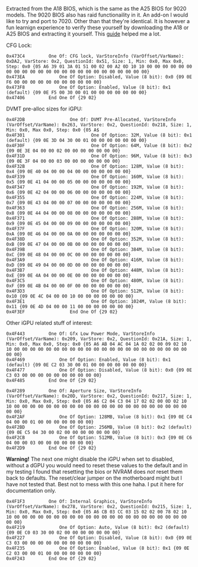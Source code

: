 Extracted from the A18 BIOS, which is the same as the A25 BIOS for 9020 models. The 9020 BIOS also has raid functionaility in it. An add-on I would like to try and port to 7020. Other than that they're identical. It is however a fun learnign experience to verify these yourself by downloading the A18 or A25 BIOS and extracting it yourself. This [guide](https://github.com/JimLee1996/Hackintosh_OptiPlex_9020) helped me a lot.

CFG Lock:

```
0x473C4 		One Of: CFG lock, VarStoreInfo (VarOffset/VarName): 0xDA2, VarStore: 0x2, QuestionId: 0x51, Size: 1, Min: 0x0, Max 0x0, Step: 0x0 {05 A6 39 01 3A 01 51 00 02 00 A2 0D 10 10 00 00 00 00 00 00 00 00 00 00 00 00 00 00 00 00 00 00 00 00 00 00 00 00}
0x473EA 			One Of Option: Disabled, Value (8 bit): 0x0 {09 0E F6 00 00 00 00 00 00 00 00 00 00 00}
0x473F8 			One Of Option: Enabled, Value (8 bit): 0x1 (default) {09 0E F5 00 30 00 01 00 00 00 00 00 00 00}
0x47406 		End One Of {29 02}
```

DVMT pre-alloc sizes for iGPU:

```
0x4F2DB                 One Of: DVMT Pre-Allocated, VarStoreInfo (VarOffset/VarName): 0x263, VarStore: 0x2, QuestionId: 0x218, Size: 1, Min: 0x0, Max 0x0, Step: 0x0 {05 A$
0x4F301                         One Of Option: 32M, Value (8 bit): 0x1 (default) {09 0E 3D 04 30 00 01 00 00 00 00 00 00 00}
0x4F30F                         One Of Option: 64M, Value (8 bit): 0x2 {09 0E 3E 04 00 00 02 00 00 00 00 00 00 00}
0x4F31D                         One Of Option: 96M, Value (8 bit): 0x3 {09 0E 3F 04 00 00 03 00 00 00 00 00 00 00}
0x4F32B                         One Of Option: 128M, Value (8 bit): 0x4 {09 0E 40 04 00 00 04 00 00 00 00 00 00 00}
0x4F339                         One Of Option: 160M, Value (8 bit): 0x5 {09 0E 41 04 00 00 05 00 00 00 00 00 00 00}
0x4F347                         One Of Option: 192M, Value (8 bit): 0x6 {09 0E 42 04 00 00 06 00 00 00 00 00 00 00}
0x4F355                         One Of Option: 224M, Value (8 bit): 0x7 {09 0E 43 04 00 00 07 00 00 00 00 00 00 00}
0x4F363                         One Of Option: 256M, Value (8 bit): 0x8 {09 0E 44 04 00 00 08 00 00 00 00 00 00 00}
0x4F371                         One Of Option: 288M, Value (8 bit): 0x9 {09 0E 45 04 00 00 09 00 00 00 00 00 00 00}
0x4F37F                         One Of Option: 320M, Value (8 bit): 0xA {09 0E 46 04 00 00 0A 00 00 00 00 00 00 00}
0x4F38D                         One Of Option: 352M, Value (8 bit): 0xB {09 0E 47 04 00 00 0B 00 00 00 00 00 00 00}
0x4F39B                         One Of Option: 384M, Value (8 bit): 0xC {09 0E 48 04 00 00 0C 00 00 00 00 00 00 00}
0x4F3A9                         One Of Option: 416M, Value (8 bit): 0xD {09 0E 49 04 00 00 0D 00 00 00 00 00 00 00}
0x4F3B7                         One Of Option: 448M, Value (8 bit): 0xE {09 0E 4A 04 00 00 0E 00 00 00 00 00 00 00}
0x4F3C5                         One Of Option: 480M, Value (8 bit): 0xF {09 0E 4B 04 00 00 0F 00 00 00 00 00 00 00}
0x4F3D3                         One Of Option: 512M, Value (8 bit): 0x10 {09 0E 4C 04 00 00 10 00 00 00 00 00 00 00}
0x4F3E1                         One Of Option: 1024M, Value (8 bit): 0x11 {09 0E 4D 04 00 00 11 00 00 00 00 00 00 00}
0x4F3EF                 End One Of {29 02}
```

Other iGPU related stuff of interest:

```
0x4F443 		One Of: Gfx Low Power Mode, VarStoreInfo (VarOffset/VarName): 0x209, VarStore: 0x2, QuestionId: 0x21A, Size: 1, Min: 0x0, Max 0x0, Step: 0x0 {05 A6 AB 04 AC 04 1A 02 02 00 09 02 10 10 00 00 00 00 00 00 00 00 00 00 00 00 00 00 00 00 00 00 00 00 00 00 00 00}
0x4F469 			One Of Option: Enabled, Value (8 bit): 0x1 (default) {09 0E C2 03 30 00 01 00 00 00 00 00 00 00}
0x4F477 			One Of Option: Disabled, Value (8 bit): 0x0 {09 0E C3 03 00 00 00 00 00 00 00 00 00 00}
0x4F485 		End One Of {29 02}
```

```
0x4F289 		One Of: Aperture Size, VarStoreInfo (VarOffset/VarName): 0x20D, VarStore: 0x2, QuestionId: 0x217, Size: 1, Min: 0x0, Max 0x0, Step: 0x0 {05 A6 C2 04 C3 04 17 02 02 00 0D 02 10 10 00 00 00 00 00 00 00 00 00 00 00 00 00 00 00 00 00 00 00 00 00 00 00 00}
0x4F2AF 			One Of Option: 128MB, Value (8 bit): 0x1 {09 0E C4 04 00 00 01 00 00 00 00 00 00 00}
0x4F2BD 			One Of Option: 256MB, Value (8 bit): 0x2 (default) {09 0E C5 04 30 00 02 00 00 00 00 00 00 00}
0x4F2CB 			One Of Option: 512MB, Value (8 bit): 0x3 {09 0E C6 04 00 00 03 00 00 00 00 00 00 00}
0x4F2D9 		End One Of {29 02}
```

**Warning!** The next one might disable the iGPU when set to disabled, without a dGPU you would need to reset these values to the default and in my testing I found that resetting the bios or NVRAM does *not* reset them back to defaults. The reset/clear jumper on the motherboard might but I have not tested that. Best not to mess with this one haha. I put it here for documentation only.

```
0x4F1F3 		One Of: Internal Graphics, VarStoreInfo (VarOffset/VarName): 0x278, VarStore: 0x2, QuestionId: 0x215, Size: 1, Min: 0x0, Max 0x0, Step: 0x0 {05 A6 CB 03 CC 03 15 02 02 00 78 02 10 10 00 00 00 00 00 00 00 00 00 00 00 00 00 00 00 00 00 00 00 00 00 00 00 00}
0x4F219 			One Of Option: Auto, Value (8 bit): 0x2 (default) {09 0E C0 03 30 00 02 00 00 00 00 00 00 00}
0x4F227 			One Of Option: Disabled, Value (8 bit): 0x0 {09 0E C3 03 00 00 00 00 00 00 00 00 00 00}
0x4F235 			One Of Option: Enabled, Value (8 bit): 0x1 {09 0E C2 03 00 00 01 00 00 00 00 00 00 00}
0x4F243 		End One Of {29 02}
```
